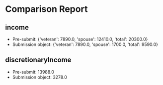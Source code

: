# Comparison Report
## income
- Pre-submit: {'veteran': 7890.0, 'spouse': 12410.0, 'total': 20300.0}
- Submission object: {'veteran': 7890.0, 'spouse': 1700.0, 'total': 9590.0}
## discretionaryIncome
- Pre-submit: 13988.0
- Submission object: 3278.0
